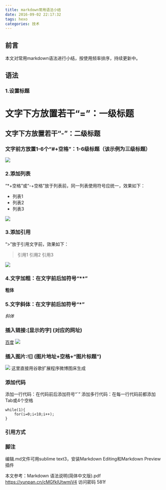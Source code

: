 ```yaml
---
title: markdown常用语法小结
date: 2016-09-02 22:17:32
tags: hexo
categories: 技术
---
```


## 前言
本文对常用markdown语法进行小结，按使用频率排序，持续更新中。

## 语法
### 1.设置标题
文字下方放置若干“=”：一级标题
=================
文字下方放置若干“-”：二级标题
-----------------
### 文字前方放置1-6个“#+空格”：1-6级标题（该示例为三级标题）
![](http://ww3.sinaimg.cn/mw690/a8fc9690gw1f7fp15hlyej20dj034t9f.jpg)

### 2.添加列表
“*+空格”或“-+空格”放于列表前，同一列表使用符号应统一，效果如下：
* 列表1
* 列表2
* 列表3

![](http://ww2.sinaimg.cn/mw690/a8fc9690gw1f7fp21twtnj20en02pgm1.jpg)

### 3.添加引用
“>”放于引用文字前，效果如下：
>引用1
>引用2
>引用3

![](http://ww2.sinaimg.cn/mw690/a8fc9690gw1f7fp4j23ngj206r02pglr.jpg)

### 4.文字加粗：在文字前后加符号“**”
**粗体**
### 5.文字斜体：在文字前后加符号“*”
*斜体*


### 插入链接:[显示的字] (对应的网址)
[百度](http://baidu.com)
![](http://ww4.sinaimg.cn/mw690/a8fc9690gw1f7fpdwjzb9j208k01caa7.jpg)

### 插入图片:![] (图片地址+空格+“图片标题”)
![](http://ww4.sinaimg.cn/mw690/a8fc9690gw1f7fpikdwlfj20fo01ejru.jpg)
这里直接用谷歌扩展程序微博图床生成

### 添加代码
添加一行代码：在代码前后添加符号“`”
添加多行代码：在每一行代码前都添加Tab或4个空格

	while(1){
		for(i=0;i<10;i++);
	}

### 引用方式
### 脚注
编辑.md文件可用sublime text3，安装Markdown Editing和Markdown Preview插件

本文参考：Markdown 语法说明(简体中文版).pdf
https://yunpan.cn/cMGfkIUtwmjV4  访问密码 581f